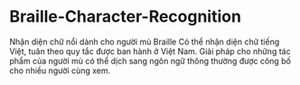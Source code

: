 # Braille-Character-Recognition
Nhận diện chữ nổi dành cho người mù Braille  Có thể nhận diện chữ tiếng Việt, tuân theo quy tắc được ban hành ở Việt Nam. Giải pháp cho những tác phẩm của người mù có thể dịch sang ngôn ngữ thông thường được công bố cho nhiều người cùng xem.
